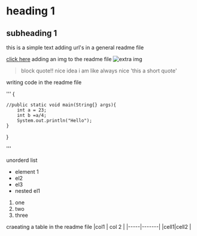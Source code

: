 
# heading 1

## subheading 1

this is a simple text
adding url's in a general readme file

[click here](https://github.com/Riya-jhankda/playing-with-git.git)
adding an img to the readme file
![extra img](https://www.google.com/search?q=github&rlz=1C1ONGR_enIN1007IN1007&sxsrf=ALiCzsZULSCDv5u8cQfhDR9w9tCg_hIkqw:1653953015965&source=lnms&tbm=isch&sa=X&ved=2ahUKEwjAjfePr4j4AhWTILcAHdM7CsYQ_AUoA3oECAIQBQ&biw=1366&bih=635&dpr=1#imgrc=VVEOsO3oScb-zM)

>block quote!!
>nice idea
>i am like always nice
   'this a short quote'

writing code in the readme file

'''
{

    //public static void main(String{} args){
        int a = 23;
        int b =a/4;
        System.out.println("Hello");
    }

}


'''

unorderd list
- element 1
- el2
- el3
- nested el1

1. one
2. two
3. three

craeating a table in the readme file
|col1 | col 2 |
|-----|-------|
|cell1|cell2  |
